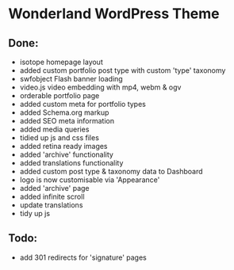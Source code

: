 # Wonderland WordPress Theme

## Done:

* isotope homepage layout
* added custom portfolio post type with custom 'type' taxonomy
* swfobject Flash banner loading
* video.js video embedding with mp4, webm & ogv
* orderable portfolio page
* added custom meta for portfolio types
* added Schema.org markup
* added SEO meta information
* added media queries
* tidied up js and css files
* added retina ready images
* added 'archive' functionality
* added translations functionality
* added custom post type & taxonomy data to Dashboard
* logo is now customisable via 'Appearance'
* added 'archive' page
* added infinite scroll
* update translations
* tidy up js

## Todo:

* add 301 redirects for 'signature' pages
